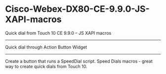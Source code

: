 # Cisco-Webex-DX80-CE-9.9.0-JS-XAPI-macros
Quick dial from Touch 10
CE 9.9.0 – JS XAPI macros
****************************************
Quick dial through Action Button Widget
****************************************

Create a button that runs a SpeedDial script.
Speed Dials macros - great way to create quick dials from Touch 10. 

